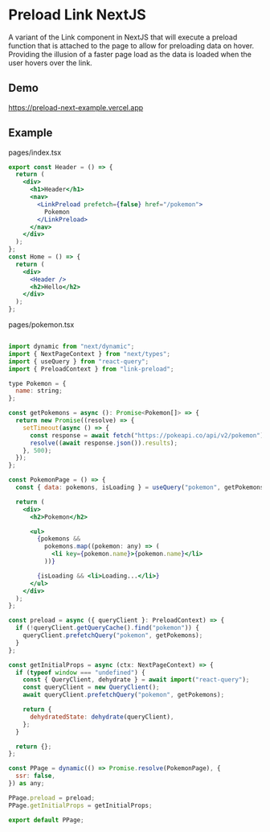 # Preload Link NextJS

A variant of the Link component in NextJS that will execute a preload function that is attached to the page to allow for preloading data on hover. Providing the illusion of a faster page load as the data is loaded when the user hovers over the link.

## Demo

https://preload-next-example.vercel.app

## Example

pages/index.tsx
```jsx
export const Header = () => {
  return (
    <div>
      <h1>Header</h1>
      <nav>
        <LinkPreload prefetch={false} href="/pokemon">
          Pokemon
        </LinkPreload>
      </nav>
    </div>
  );
};
const Home = () => {
  return (
    <div>
      <Header />
      <h2>Hello</h2>
    </div>
  );
};
```

pages/pokemon.tsx
```jsx

import dynamic from "next/dynamic";
import { NextPageContext } from "next/types";
import { useQuery } from "react-query";
import { PreloadContext } from "link-preload";

type Pokemon = {
  name: string;
};

const getPokemons = async (): Promise<Pokemon[]> => {
  return new Promise((resolve) => {
    setTimeout(async () => {
      const response = await fetch("https://pokeapi.co/api/v2/pokemon");
      resolve((await response.json()).results);
    }, 500);
  });
};

const PokemonPage = () => {
  const { data: pokemons, isLoading } = useQuery("pokemon", getPokemons);

  return (
    <div>
      <h2>Pokemon</h2>

      <ul>
        {pokemons &&
          pokemons.map((pokemon: any) => (
            <li key={pokemon.name}>{pokemon.name}</li>
          ))}

        {isLoading && <li>Loading...</li>}
      </ul>
    </div>
  );
};

const preload = async ({ queryClient }: PreloadContext) => {
  if (!queryClient.getQueryCache().find("pokemon")) {
    queryClient.prefetchQuery("pokemon", getPokemons);
  }
};

const getInitialProps = async (ctx: NextPageContext) => {
  if (typeof window === "undefined") {
    const { QueryClient, dehydrate } = await import("react-query");
    const queryClient = new QueryClient();
    await queryClient.prefetchQuery("pokemon", getPokemons);

    return {
      dehydratedState: dehydrate(queryClient),
    };
  }

  return {};
};

const PPage = dynamic(() => Promise.resolve(PokemonPage), {
  ssr: false,
}) as any;

PPage.preload = preload;
PPage.getInitialProps = getInitialProps;

export default PPage;
```
